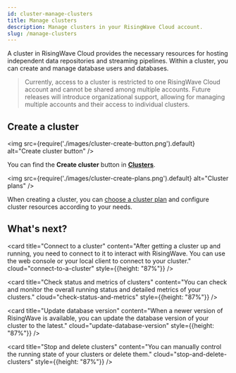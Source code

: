```yaml
---
id: cluster-manage-clusters
title: Manage clusters
description: Manage clusters in your RisingWave Cloud account.
slug: /manage-clusters
---
```



A cluster in RisingWave Cloud provides the necessary resources for hosting independent data repositories and streaming pipelines. Within a cluster, you can create and manage database users and databases.

> Currently, access to a cluster is restricted to one RisingWave Cloud account and cannot be shared among multiple accounts. Future releases will introduce organizational support, allowing for managing multiple accounts and their access to individual clusters.
> 

## Create a cluster

<grid
 container
 direction="row"
 spacing="15"
 justifyContent="space-between"
 justifyItems="stretch"
 alignItems="baseline">

 <grid item xs={6} md={6}>

  <img
    src={require('./images/cluster-create-button.png').default}
    alt="Create cluster button"
  />

  You can find the **Create cluster** button in [**Clusters**](https://cloud.risingwave.com/clusters/).

 </grid>

 <grid item xs={6} sm={6} md={6}>

  <img
    src={require('./images/cluster-create-plans.png').default}
    alt="Cluster plans"
  />

  When creating a cluster, you can [choose a cluster plan](cluster-choose-a-cluster-plan.md) and configure cluster resources according to your needs.

 </grid>

</grid>


## What's next?

<grid
 container
 direction="row"
 spacing="15"
 justifyContent="space-between"
 justifyItems="stretch"
 alignItems="stretch">

<grid item xs={12} sm={6} md={6}>

<card
title="Connect to a cluster"
content="After getting a cluster up and running, you need to connect to it to interact with RisingWave. You can use the web console or your local client to connect to your cluster."
cloud="connect-to-a-cluster"
style={{height: "87%"}}
/>

</grid>

<grid item xs={12} sm={6} md={6}>

<card
title="Check status and metrics of clusters"
content="You can check and monitor the overall running status and detailed metrics of your clusters."
cloud="check-status-and-metrics"
style={{height: "87%"}}
/>
  
</grid>

</grid>

<grid
 container
 direction="row"
 spacing="15"
 justifyContent="space-between"
 justifyItems="stretch"
 alignItems="stretch">

<grid item xs={12} sm={6} md={6}>

<card
title="Update database version"
content="When a newer version of RisingWave is available, you can update the database version of your cluster to the latest."
cloud="update-database-version"
style={{height: "87%"}}
/>
  
</grid>

<grid item xs={12} sm={6} md={6}>

<card
title="Stop and delete clusters"
content="You can manually control the running state of your clusters or delete them."
cloud="stop-and-delete-clusters"
style={{height: "87%"}}
/>
  
</grid>

</grid>
